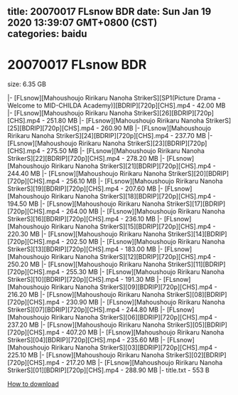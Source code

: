 
title: 20070017 FLsnow BDR
date: Sun Jan 19 2020 13:39:07 GMT+0800 (CST)    
categories: baidu
---

# 20070017 FLsnow BDR
size: 6.35 GB
 
 
|- [FLsnow][Mahoushoujo Ririkaru Nanoha StrikerS][SP1(Picture Drama - Welcome to MID-CHILDA Academy)][BDRIP][720p][CHS].mp4 - 42.00 MB
|- [FLsnow][Mahoushoujo Ririkaru Nanoha StrikerS][26][BDRIP][720p][CHS].mp4 - 251.80 MB
|- [FLsnow][Mahoushoujo Ririkaru Nanoha StrikerS][25][BDRIP][720p][CHS].mp4 - 260.90 MB
|- [FLsnow][Mahoushoujo Ririkaru Nanoha StrikerS][24][BDRIP][720p][CHS].mp4 - 237.70 MB
|- [FLsnow][Mahoushoujo Ririkaru Nanoha StrikerS][23][BDRIP][720p][CHS].mp4 - 275.50 MB
|- [FLsnow][Mahoushoujo Ririkaru Nanoha StrikerS][22][BDRIP][720p][CHS].mp4 - 278.20 MB
|- [FLsnow][Mahoushoujo Ririkaru Nanoha StrikerS][21][BDRIP][720p][CHS].mp4 - 244.40 MB
|- [FLsnow][Mahoushoujo Ririkaru Nanoha StrikerS][20][BDRIP][720p][CHS].mp4 - 256.10 MB
|- [FLsnow][Mahoushoujo Ririkaru Nanoha StrikerS][19][BDRIP][720p][CHS].mp4 - 207.60 MB
|- [FLsnow][Mahoushoujo Ririkaru Nanoha StrikerS][18][BDRIP][720p][CHS].mp4 - 194.50 MB
|- [FLsnow][Mahoushoujo Ririkaru Nanoha StrikerS][17][BDRIP][720p][CHS].mp4 - 264.00 MB
|- [FLsnow][Mahoushoujo Ririkaru Nanoha StrikerS][16][BDRIP][720p][CHS].mp4 - 236.10 MB
|- [FLsnow][Mahoushoujo Ririkaru Nanoha StrikerS][15][BDRIP][720p][CHS].mp4 - 220.30 MB
|- [FLsnow][Mahoushoujo Ririkaru Nanoha StrikerS][14][BDRIP][720p][CHS].mp4 - 202.50 MB
|- [FLsnow][Mahoushoujo Ririkaru Nanoha StrikerS][13][BDRIP][720p][CHS].mp4 - 183.00 MB
|- [FLsnow][Mahoushoujo Ririkaru Nanoha StrikerS][12][BDRIP][720p][CHS].mp4 - 250.20 MB
|- [FLsnow][Mahoushoujo Ririkaru Nanoha StrikerS][11][BDRIP][720p][CHS].mp4 - 255.30 MB
|- [FLsnow][Mahoushoujo Ririkaru Nanoha StrikerS][10][BDRIP][720p][CHS].mp4 - 191.30 MB
|- [FLsnow][Mahoushoujo Ririkaru Nanoha StrikerS][09][BDRIP][720p][CHS].mp4 - 216.20 MB
|- [FLsnow][Mahoushoujo Ririkaru Nanoha StrikerS][08][BDRIP][720p][CHS].mp4 - 230.90 MB
|- [FLsnow][Mahoushoujo Ririkaru Nanoha StrikerS][07][BDRIP][720p][CHS].mp4 - 244.80 MB
|- [FLsnow][Mahoushoujo Ririkaru Nanoha StrikerS][06][BDRIP][720p][CHS].mp4 - 237.20 MB
|- [FLsnow][Mahoushoujo Ririkaru Nanoha StrikerS][05][BDRIP][720p][CHS].mp4 - 407.20 MB
|- [FLsnow][Mahoushoujo Ririkaru Nanoha StrikerS][04][BDRIP][720p][CHS].mp4 - 235.60 MB
|- [FLsnow][Mahoushoujo Ririkaru Nanoha StrikerS][03][BDRIP][720p][CHS].mp4 - 225.10 MB
|- [FLsnow][Mahoushoujo Ririkaru Nanoha StrikerS][02][BDRIP][720p][CHS].mp4 - 217.20 MB
|- [FLsnow][Mahoushoujo Ririkaru Nanoha StrikerS][01][BDRIP][720p][CHS].mp4 - 288.90 MB
|- title.txt - 553 B

[How to download](https://bpcam.bemobtrk.com/go/2ceec3aa-1ca2-46d6-b9ff-aaa5c184517c?jno=5134)